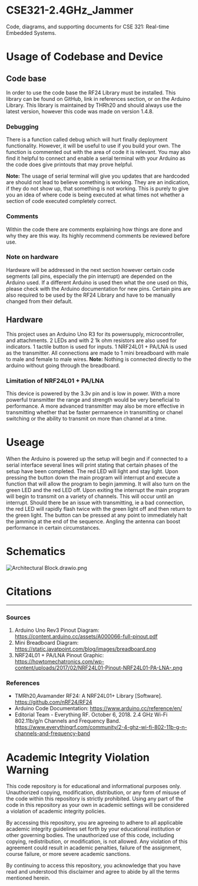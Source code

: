 # CSE321-2.4GHz_Jammer
Code, diagrams, and supporting documents for CSE 321: Real-time Embedded Systems.

# Usage of Codebase and Device
## Code base
In order to use the code base the RF24 Library must be installed. This library can be found on GitHub, link in 
references section, or on the Arduino Library. This library is maintained by THRh20 and should always use the latest 
version, however this code was made on version 1.4.8.
### Debugging
There is a function called debug which will hurt finally deployment functionality. However, it will be useful to use 
if you build your own. The function is commented out with the area of code it is relevant. You may also find it 
helpful to connect and enable a serial terminal with your Arduino as the code does give printouts that may prove 
helpful.

**Note:** The usage of serial terminal will give you updates that are hardcoded are should not lead to believe 
something is working. They are an indication, if they do not show up, that something is not working. This is purely 
to give you an idea of where code is being executed at what times not whether a section of code executed completely 
correct.
### Comments
Within the code there are comments explaining how things are done and why they are this way. Its highly recommend 
comments be reviewed before use.
### Note on hardware
Hardware will be addressed in the next section however certain code segments (all pins, especially the pin interrupt) 
are depended on the Arduino used. If a different Arduino is used then what the one used on this, please check with 
the Arduino documentation for new pins. Certain pins are also required to be used by the RF24 Library and have to be 
manually changed from their default.
## Hardware
This project uses an Arduino Uno R3 for its powersupply, microcontroller, and attachments. 2 LEDs and with 2 1k ohm 
resistors are also used for indicators. 1 tactile button is used for inputs. 1 NRF24L01 + PA/LNA is used as the 
transmitter. All connections are made to 1 mini breadboard with male to male and female to male wires. **Note:** 
Nothing is connected directly to the arduino without going through the breadboard.
### Limitation of NRF24L01 + PA/LNA
This device is powered by the 3.3v pin and is low in power. With a more powerful transmitter the range and strength 
would be very beneficial to performance. A more advanced transmitter may also be more effective in transmitting 
whether that be faster permanence in transmitting or chanel switching or the ability to transmit on more than channel 
at a time.

# Useage
When the Arduino is powered up the setup will begin and if connected to a serial interface several lines will print 
stating that certain phases of the setup have been completed. The red LED will light and stay light. Upon pressing 
the button down the main program will interrupt and execute a function that will allow the program to begin jamming. 
It will also turn on the green LED and the red LED off. Upon exiting the interrupt the main program will begin 
to transmit on a variety of channels. This will occur until an interrupt. Should there be an issue with transmitting,
ie a bad connection, the red LED will rapidly flash twice with the green light off and then return to the green 
light. The button can be pressed at any point to immediately halt the jamming at the end of the sequence. Angling 
the antenna can boost performance in certain circumstances.

# Schematics
![Architectural Block.drawio.png](..%2F..%2F..%2FDownloads%2FArchitectural%20Block.drawio.png)

# Citations
***
### Sources
1. Arduino Uno Rev3 Pinout Diagram: https://content.arduino.cc/assets/A000066-full-pinout.pdf
2. Mini Breadboard Diagram: https://static.javatpoint.com/blog/images/breadboard.png
3. NRF24L01 + PA/LNA Pinout Graphic: https://howtomechatronics.com/wp-content/uploads/2017/02/NRF24L01-Pinout-NRF24L01-PA-LNA-.png

### References
+ TMRh20,Avamander RF24: A NRF24L01+ Library [Software]. https://github.com/nRF24/RF24
+ Arduino Code Documentation: https://www.arduino.cc/reference/en/
+ Editorial Team - Everything RF. October 6, 2018. 2.4 GHz Wi-Fi 802.11b/g/n Channels and Frequency Band. 
  https://www.everythingrf.com/community/2-4-ghz-wi-fi-802-11b-g-n-channels-and-frequency-band

# Academic Integrity Violation Warning

This code repository is for educational and informational purposes only. Unauthorized copying, modification, distribution,
or any form of misuse of the code within this repository is strictly prohibited. Using any part of the code in this 
repository as your own in academic settings will be considered a violation of academic integrity policies.

By accessing this repository, you are agreeing to adhere to all applicable academic integrity guidelines set forth by
your educational institution or other governing bodies. The unauthorized use of this code, including copying, redistribution,
or modification, is not allowed. Any violation of this agreement could result in academic penalties, failure of the assignment,
course failure, or more severe academic sanctions.

By continuing to access this repository, you acknowledge that you have read and understood this disclaimer and agree to abide
by all the terms mentioned herein.
